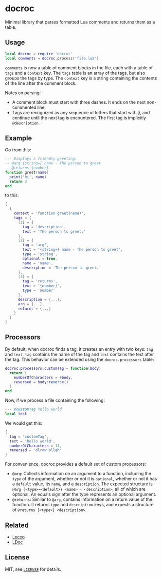 docroc
===

Minimal library that parses formatted Lua comments and returns them as a table.

Usage
---

```lua
local docroc = require 'docroc'
local comments = docroc.process('file.lua')
```

`comments` is now a table of comment blocks in the file, each with a table of `tags` and a `context`
key. The `tags` table is an array of the tags, but also groups the tags by type. The `context` key
is a string containing the contents of the line after the comment block.

Notes on parsing:

- A comment block must start with three dashes. It ends on the next non-commented line.
- Tags are recognized as any sequence of letters that start with `@`, and continue until the next
tag is encountered. The first tag is implicitly `@description`.

Example
---

Go from this:

```lua
--- Displays a friendly greeting.
-- @arg {string=} name - The person to greet.
-- @returns {number}
function greet(name)
  print('hi', name)
  return 3
end
```

to this:

```lua
{
  {
    context = 'function greet(name)',
    tags = {
      [1] = {
        tag = 'description',
        text = 'The person to greet.'
      },
      [2] = {
        tag = 'arg',
        text = '{string=} name - The person to greet',
        type = 'string',
        optional = true,
        name = 'name',
        description = 'The person to greet.'
      },
      [3] = {
        tag = 'returns',
        text = '{number}',
        type = 'number'
      },
      description = {...},
      arg = {...},
      returns = {...}
    }
  }
}
```

Processors
---

By default, when docroc finds a tag, it creates an entry with two keys: `tag` and `text`.  `tag`
contains the name of the tag and `text` contains the text after the tag.  This behavior can be
extended using the `docroc.processors` table:

```lua
docroc.processors.customTag = function(body)
  return {
    numberOfCharacters = #body,
    reversed = body:reverse()
  }
end
```

Now, if we process a file containing the following:

```lua
--- @customTag hello world
local test
```

We would get this:

```lua
{
  tag = 'customTag',
  text = 'hello world',
  numberOfCharacters = 11,
  reversed = 'dlrow olleh'
}
```

For convenience, docroc provides a default set of custom processors:

- `@arg`: Collects information on an argument to a function, including the `type` of the argument,
whether or not it is `optional`, whether or not it has a `default` value, its `name`, and a
`description`.  The expected structure is `@arg {<type>=<default>} <name> - <description>`, all of
which are optional.  An equals sign after the type represents an optional argument.
- `@returns`: Similar to `@arg`, contains information on a return value of the function.  It
returns `type` and `description` keys, and expects a structure of `@returns {<type>} <description>`.

Related
---

- [Locco](http://rgieseke.github.io/locco)
- [LDoc](https://github.com/stevedonovan/LDoc)

License
---

MIT, see [`LICENSE`](LICENSE) for details.
